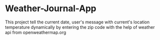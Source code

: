 # Weather-Journal-App
This project tell the current date, user's message with current's location temperature dynamically by entering the zip code with the help of weather api from openweathermap.org 
